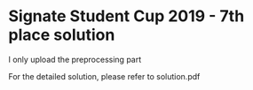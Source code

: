 # Signate Student Cup 2019 - 7th place solution
I only upload the preprocessing part

For the detailed solution, please refer to solution.pdf
